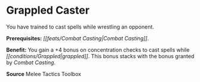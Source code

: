 ﻿---
cssclass: [feats]

---
# Grappled Caster

You have trained to cast spells while wrestling an opponent.

**Prerequisites:** _[[feats/Combat Casting|Combat Casting]]_.

**Benefit:** You gain a +4 bonus on concentration checks to cast spells while _[[conditions/Grappled|grappled]]_. This bonus stacks with the bonus granted by _Combat Casting_.

**Source** Melee Tactics Toolbox